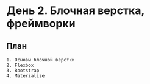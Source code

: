 # День 2. Блочная верстка, фреймворки

## План
    1. Основы блочной верстки
    2. Flexbox
    3. Bootstrap
    4. Materialize